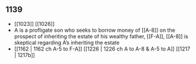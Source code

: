 ## 1139
- [[1023]] [[1026]] 
- A is a profligate son who seeks to borrow money of [[A-8]] on the prospect of inheriting the estate of his wealthy father, [[F-A]], [[A-8]] is skeptical regarding A’s inheriting the estate
- [[1162 | 1162 ch A-5 to F-A]] [[1226 | 1226 ch A to A-8 &amp; A-5 to A]] [[1217 | 1217b]] 

